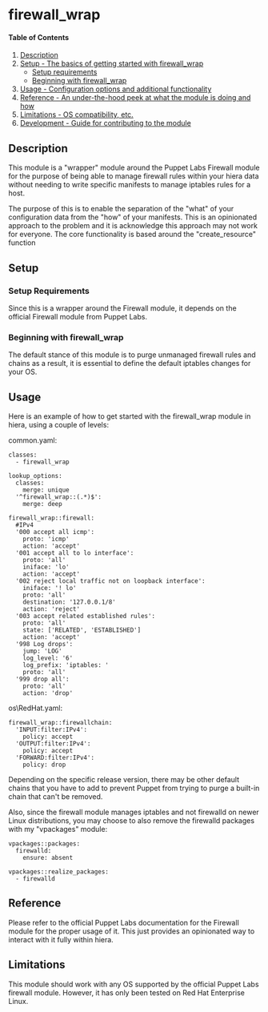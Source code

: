 # firewall_wrap

#### Table of Contents

1. [Description](#description)
1. [Setup - The basics of getting started with firewall_wrap](#setup)
    * [Setup requirements](#setup-requirements)
    * [Beginning with firewall_wrap](#beginning-with-firewall_wrap)
1. [Usage - Configuration options and additional functionality](#usage)
1. [Reference - An under-the-hood peek at what the module is doing and how](#reference)
1. [Limitations - OS compatibility, etc.](#limitations)
1. [Development - Guide for contributing to the module](#development)

## Description

This module is a "wrapper" module around the Puppet Labs Firewall module for
the purpose of being able to manage firewall rules within your hiera data
without needing to write specific manifests to manage iptables rules for a host.

The purpose of this is to enable the separation of the "what" of your configuration
data from the "how" of your manifests.  This is an opinionated approach to the
problem and it is acknowledge this approach may not work for everyone.  The core
functionality is based around the "create_resource" function

## Setup

### Setup Requirements 

Since this is a wrapper around the Firewall module, it depends on the official
Firewall module from Puppet Labs.

### Beginning with firewall_wrap

The default stance of this module is to purge unmanaged firewall rules and chains
as a result, it is essential to define the default iptables changes for your OS.

## Usage

Here is an example of how to get started with the firewall_wrap module in hiera,
using a couple of levels:

common.yaml:
```
classes:
  - firewall_wrap

lookup_options:
  classes:
    merge: unique
  '^firewall_wrap::(.*)$':
    merge: deep

firewall_wrap::firewall:
  #IPv4
  '000 accept all icmp':
    proto: 'icmp'
    action: 'accept'
  '001 accept all to lo interface':
    proto: 'all'
    iniface: 'lo'
    action: 'accept'
  '002 reject local traffic not on loopback interface':
    iniface: '! lo'
    proto: 'all'
    destination: '127.0.0.1/8'
    action: 'reject'
  '003 accept related established rules':
    proto: 'all'
    state: ['RELATED', 'ESTABLISHED']
    action: 'accept'
  '998 Log drops':
    jump: 'LOG'
    log_level: '6'
    log_prefix: 'iptables: '
    proto: 'all'
  '999 drop all':
    proto: 'all'
    action: 'drop'
```

os\RedHat.yaml:
```
firewall_wrap::firewallchain:
  'INPUT:filter:IPv4':
    policy: accept
  'OUTPUT:filter:IPv4':
    policy: accept
  'FORWARD:filter:IPv4':
    policy: drop
```

Depending on the specific release version, there may be other default chains that
you have to add to prevent Puppet from trying to purge a built-in chain that can't
be removed.

Also, since the firewall module manages iptables and not firewalld on newer Linux
distributions, you may choose to also remove the firewalld packages with my
"vpackages" module:

```
vpackages::packages:
  firewalld:
    ensure: absent

vpackages::realize_packages:
  - firewalld
```

## Reference

Please refer to the official Puppet Labs documentation for the Firewall module for
the proper usage of it.  This just provides an opinionated way to interact with it
fully within hiera.

## Limitations

This module should work with any OS supported by the official Puppet Labs firewall
module.  However, it has only been tested on Red Hat Enterprise Linux.

